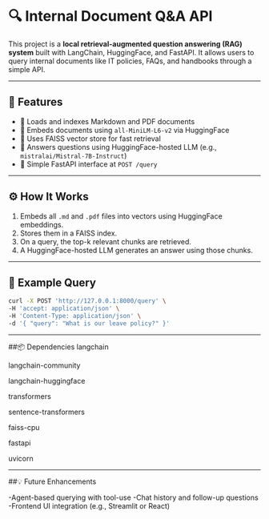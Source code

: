 # 🔍 Internal Document Q&A API

This project is a **local retrieval-augmented question answering (RAG) system** built with LangChain, HuggingFace, and FastAPI. It allows users to query internal documents like IT policies, FAQs, and handbooks through a simple API.

---

## 🚀 Features

- 📂 Loads and indexes Markdown and PDF documents
- 🧠 Embeds documents using `all-MiniLM-L6-v2` via HuggingFace
- 🔎 Uses FAISS vector store for fast retrieval
- 💬 Answers questions using HuggingFace-hosted LLM (e.g., `mistralai/Mistral-7B-Instruct`)
- 🧪 Simple FastAPI interface at `POST /query`

---


## ⚙️ How It Works

1. Embeds all `.md` and `.pdf` files into vectors using HuggingFace embeddings.
2. Stores them in a FAISS index.
3. On a query, the top-k relevant chunks are retrieved.
4. A HuggingFace-hosted LLM generates an answer using those chunks.

---

## 🧪 Example Query

```bash
curl -X POST 'http://127.0.0.1:8000/query' \
-H 'accept: application/json' \
-H 'Content-Type: application/json' \
-d '{ "query": "What is our leave policy?" }'
```
---

##📦 Dependencies
langchain<br>

langchain-community

langchain-huggingface

transformers

sentence-transformers

faiss-cpu

fastapi

uvicorn

---

##💡 Future Enhancements

-Agent-based querying with tool-use
-Chat history and follow-up questions
-Frontend UI integration (e.g., Streamlit or React)
